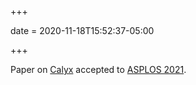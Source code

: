 +++

date = 2020-11-18T15:52:37-05:00

+++

Paper on [Calyx][] accepted to [ASPLOS 2021](https://asplos-conference.org/).

[calyx]: https://github.com/cucapra/futil/

